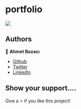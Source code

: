 # portfolio
[![](https://img.shields.io/badge/Microverse-blueviolet)](https://www.microverse.org/?grsf=04r25h)

## Authors

👤 **Ahmet Bozacı**
- [Github](https://github.com/ahmetbozaci)
- [Twitter](https://twitter.com/ahmtbozaci)
- [LinkedIn](https://www.linkedin.com/in/ahmetbozaci/)



## Show your support....

Give a ⭐️ if you like this project!
